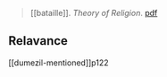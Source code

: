> [[bataille]]. *Theory of Religion*. [pdf](a/bataille1989.pdf)


## Relavance
[[dumezil-mentioned]]p122
